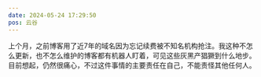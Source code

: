 ```yaml
---
date: 2024-05-24 17:29:50
pos: 云谷
---
```

上个月，之前博客用了近7年的域名因为忘记续费被不知名机构抢注。我这种不怎么更新，也不怎么维护的博客都有机器人盯着，可见这些灰黑产猖獗到什么地步。目前想起，仍然很痛心，不过这件事情的主要责任在自己，不能责怪其他任何人。